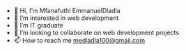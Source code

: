 - 👋 Hi, I’m Mfanafuthi EmmanuelDladla
- 👀 I’m interested in web development
- 🌱 I’m IT graduate
- 💞️ I’m looking to collaborate on web development projects
- 📫 How to reach me medladla100@gmail.com

<!---
medladla/medladla is a ✨ special ✨ repository because its `README.md` (this file) appears on your GitHub profile.
You can click the Preview link to take a look at your changes.
--->
